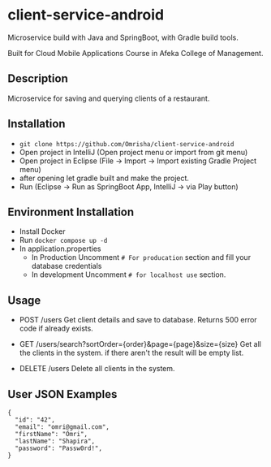 # client-service-android

Microservice build with Java and SpringBoot, with Gradle build tools.

Built for Cloud Mobile Applications Course in Afeka College of Management.

## Description

Microservice for saving and querying clients of a restaurant.

## Installation

* `git clone https://github.com/Omrisha/client-service-android`
* Open project in IntelliJ (Open project menu or import from git menu)
* Open project in Eclipse (File -> Import -> Import existing Gradle Project menu)
* after opening let gradle built and make the project.
* Run (Eclipse -> Run as SpringBoot App, IntelliJ -> via Play button)

## Environment Installation
* Install Docker
* Run `docker compose up -d`
* In application.properties 
   * In Production Uncomment `# For producation` section and fill your database credentials
   * In development Uncomment `# for localhost use` section.

## Usage

- POST /users
 Get client details and save to database.
 Returns 500 error code if already exists.
- GET /users/search?sortOrder={order}&page={page}&size={size}
  Get all the clients in the system. if there aren't the result will be empty list.

- DELETE /users
  Delete all clients in the system.

## User JSON Examples
    {
      "id": "42",
      "email": "omri@gmail.com",
      "firstName": "Omri",
      "lastName": "Shapira",
      "password": "Passw0rd!",
    }  
